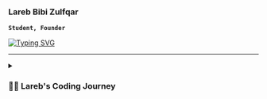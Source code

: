 ### Lareb Bibi Zulfqar
**`Student, Founder`**

[![Typing SVG](https://readme-typing-svg.demolab.com?font=Fira+Code&pause=1000&width=510&lines=Living+and+growing+a+little+more+every+day)](https://git.io/typing-svg)

<!-- Basic thing about me, what do they need to know about me? can i do the job? will i be happy doing the job? will i get along with the team? -->
---

<!-- <h3 align="left">More about me:</h3>
<p align="left">
<a href="https://www.linkedin.com/in/zulfqar-lareb-bibi" target="blank"><img align="center" src="https://raw.githubusercontent.com/rahuldkjain/github-profile-readme-generator/master/src/images/icons/Social/linked-in-alt.svg" alt="lareb bibi zulfqar" height="30" width="40" /></a>
<a href="https://www.leetcode.com/zlareb" target="blank"><img align="center" src="https://raw.githubusercontent.com/rahuldkjain/github-profile-readme-generator/master/src/images/icons/Social/leet-code.svg" alt="zlareb" height="30" width="40" /></a>
</p> -->


<details>
 <summary><h3>👨‍💻 Lareb's Coding Journey</h3></summary>
  prob solving + fin hub = blabla

<!--
**zlareb/zlareb** is a ✨ _special_ ✨ repository because its `README.md` (this file) appears on your GitHub profile.

Here are some ideas to get you started:

- 🔭 I’m currently working on ...
- 🌱 I’m currently learning ...
- 👯 I’m looking to collaborate on ...
- 🤔 I’m looking for help with ...
- 💬 Ask me about ...
- 📫 How to reach me: ...
- 😄 Pronouns: ...
- ⚡ Fun fact: ...
-->
